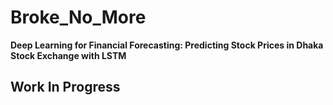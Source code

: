 # **Broke_No_More**
**Deep Learning for Financial Forecasting: Predicting Stock Prices in Dhaka Stock Exchange with LSTM**

## **Work In Progress**
